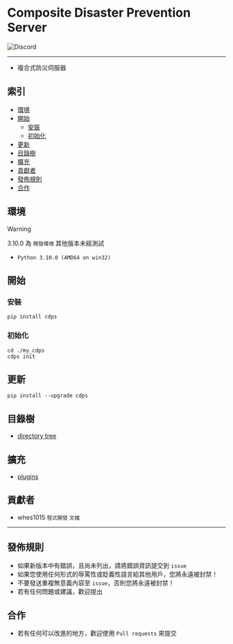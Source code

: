 # Composite Disaster Prevention Server
<img alt="Discord" src="https://img.shields.io/discord/926545182407688273">

------

- 複合式防災伺服器


## 索引
- [環境](#環境)
- [開始](#開始)
  - [安裝](#安裝)
  - [初始化](#初始化)
- [更新](#更新)
- [目錄樹](#目錄樹)
- [擴充](#擴充)
- [貢獻者](#貢獻者)
- [發佈規則](#發佈規則)
- [合作](#合作)


## 環境
> [!WARNING]
> 3.10.0 為 `開發環境` 其他版本未經測試
- `Python 3.10.0 (AMD64 on win32)` 


## 開始
### 安裝
```
pip install cdps
```
### 初始化
```
cd ./my_cdps
cdps init
```


## 更新
```
pip install --upgrade cdps
```


## 目錄樹
- [directory tree](https://github.com/ExpTechTW/CDPS/blob/master/docs/tree.md)


## 擴充
- [plugins](https://github.com/ExpTechTW/CDPS/blob/master/docs/plugins.md)


## 貢獻者
- whes1015 `程式開發` `文檔`

------

## 發佈規則
- 如果新版本中有錯誤，且尚未列出，請將錯誤資訊提交到 ```issue```
- 如果您使用任何形式的辱罵性或貶義性語言給其他用戶，您將永遠被封禁！
- 不要發送重複無意義內容至 ```issue```，否則您將永遠被封禁！
- 若有任何問題或建議，歡迎提出


## 合作
- 若有任何可以改進的地方，歡迎使用 ```Pull requests``` 來提交
